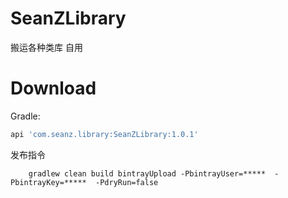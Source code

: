 # SeanZLibrary
搬运各种类库 自用

# Download
Gradle:
```groovy
api 'com.seanz.library:SeanZLibrary:1.0.1'
```

发布指令
```
    gradlew clean build bintrayUpload -PbintrayUser=*****  -PbintrayKey=*****  -PdryRun=false
```